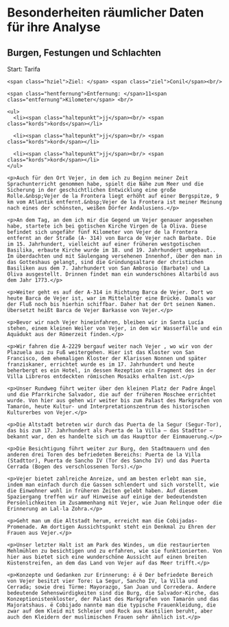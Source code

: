 # Besonderheiten räumlicher Daten für ihre Analyse


<h2 id="ausfluege5vejer">Burgen, Festungen und Schlachten</h2>

  <div class="datenzubeginn">
    <span class="hstart">Start: </span>Tarifa<br/>

    <span class="hziel">Ziel: </span> <span class="ziel">Conil</span><br/>

    <span class="hentfernung">Entfernung: </span>11<span class="entfernung">Kilometer</span> <br/>

    <ul>
      <li><span class="haltepunkt">jj</span><br/> <span class="kords">kords</span></li>

      <li><span class="haltepunkt">jj</span><br/> <span class="kords">kord</span></li>

      <li><span class="haltepunkt">jj</span><br/> <span class="kords">kord</span></li>
    </ul>

    <p>Auch für den Ort Vejer, in dem ich zu Beginn meiner Zeit Sprachunterricht genommen habe, spielt die Nähe zum Meer und die Sicherung in der geschichtlichen Entwicklung eine große Rolle.&nbsp;Vejer de la Frontera liegt erhöht auf einer Bergspitze, 9 km vom Atlantik entfernt.&nbsp;Vejer de la Frontera ist meiner Meinung nach eines der schönsten, weißen Dörfer Andalusiens.</p>

    <p>An dem Tag, an dem ich mir die Gegend um Vejer genauer angesehen habe, startete ich bei gotischen Kirche Virgen de la Oliva. Diese befindet sich ungefähr fünf Kilometer von Vejer de la Frontera entfernt an der Straße (A- 314) von Barca de Vejer nach Barbate. Die im 15. Jahrhundert, vielleicht auf einer früheren westgotischen Basilika, erbaute Kirche wurde im 18. und 19. Jahrhundert umgebaut.. Im überdachten und mit Säulengang versehenen Innenhof, über den man in das Gotteshaus gelangt, sind die Gründungsaltare der christichen Basiliken aus dem 7. Jahrhundert von San Ambrosio (Barbate) und La Oliva ausgestellt. Drinnen findet man ein wunderschönes Altarbild aus dem Jahr 1773.</p>

    <p>Weiter geht es auf der A-314 in Richtung Barca de Vejer. Dort wo heute Barca de Vejer ist, war im Mittelalter eine Brücke. Damals war der Fluß noch bis hierhin schiffbar. Daher hat der Ort seinen Namen. Übersetzt heißt Barca de Vejer Barkasse von Vejer.</p>

    <p>Bevor wir nach Vejer hineinfahren, bleiben wir in Santa Lucía stehen, einem kleinen Weiler von Vejer, in dem wir Wasserfälle und ein Aquädukt aus der Römerzeit finden.</p>

    <p>Wir fahren die A-2229 bergauf weiter nach Vejer , wo wir von der Plazuela aus zu Fuß weitergehen. Hier ist das Kloster von San Francisco, dem ehemaligen Kloster der Klarissen Nonnen und später franziskaner, errichtet wurde es im 17. Jahrhundert und heute beherbergt es ein Hotel, in dessen Rezeption ein Fragment des in der Villa Libreros entdeckten römischen Mosaiks erhalten ist.</p>

    <p>Unser Rundweg führt weiter über den kleinen Platz der Padre Ángel und die Pfarrkirche Salvador, die auf der früheren Moschee errichtet wurde. Von hier aus gehen wir weiter bis zum Palast des Markgrafen von Tamarón, heute Kultur- und Interpretationszentrum des historischen Kulturerbes von Vejer.</p>

    <p>Die Altstadt betreten wir durch das Puerta de la Segur (Segur-Tor), das bis zum 17. Jahrhundert als Puerta de la Villa – das Stadttor – bekannt war, den es handelte sich um das Haupttor der Einmauerung.</p>

    <p>Die Besichtigung führt weiter zur Burg, den Stadtmauern und den anderen drei Toren des befriedeten Bereichs: Puerta de la Villa (Stadttor), Puerta de Sancho IV (Tor des Sancho IV) und das Puerta Cerrada (Bogen des verschlossenen Tors).</p>

    <p>Vejer bietet zahlreiche Anreize, und am besten erlebt man sie, indem man einfach durch die Gassen schlendert und sich vorstellt, wie die Einwohner wohl in früheren Zeiten gelebt haben. Auf diesem Spaziergang treffen wir auf Hinweise auf einige der bedeutendsten Persönlichkeiten im Zusammenhang mit Vejer, wie Juan Relinque oder die Erinnerung an Lal-la Zohra.</p>

    <p>Geht man um die Altstadt herum, erreicht man die Cobijadas-Promenade. Am dortigen Aussichtspunkt steht ein Denkmal zu Ehren der Frauen aus Vejer.</p>

    <p>Unser letzter Halt ist am Park des Windes, um die restaurierten Mehlmühlen zu besichtigen und zu erfahren, wie sie funktionierten. Von hier aus bietet sich eine wunderschöne Aussicht auf einen breiten Küstenstreifen, an dem das Land von Vejer auf das Meer trifft.</p>

    <p>Konzepte und Gedanken zur Erinnerung: ë ë Der befriedete Bereich von Vejer besitzt vier Tore: La Segur, Sancho IV, la Villa und Cerrada; sowie drei Türme: Mayorazgo, San Juan und Corredera. Andere bedeutende Sehenswürdigkeiten sind die Burg, die Salvador-Kirche, das Konzeptionistenkloster, der Palast des Markgrafen von Tamarón und das Majoratshaus. ë Cobijado nannte man die typische Frauenkleidung, die zwar auf dem Kleid mit Schleier und Rock aus Kastilien beruht, aber auch den Kleidern der muslimischen Frauen sehr ähnlich ist.</p>
  </div>
